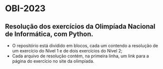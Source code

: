 # OBI-2023
 Resolução dos exercícios da Olimpíada Nacional de Informática, com Python.
---
* O repositório está dividido em blocos, cada um contendo a resolução de um exercício do Nível 1 e de dois exercícios do Nível 2;
* Cada arquivo de resolução contém, na primeira linha, um link para a página do exercício no site da olimpíada.
